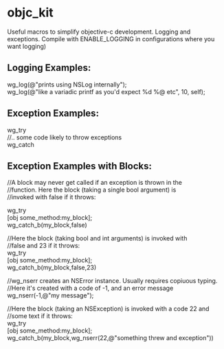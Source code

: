 # objc_kit

Useful macros to simplify objective-c development. Logging and exceptions. Compile with ENABLE_LOGGING in configurations where you want logging)

## Logging Examples:

wg_log(@"prints using NSLog internally");  
wg_log(@"like a variadic printf as you'd expect %d %@ etc", 10, self);  

## Exception Examples:

wg_try   
//.. some code likely to throw exceptions  
wg_catch  
 
## Exception Examples with Blocks: 
 
//A block may never get called if an exception is thrown in the  
//function. Here the block (taking a single bool argument) is  
//invoked with false if it throws:  
 
wg_try  
[obj some_method:my_block];  
wg_catch_b(my_block,false)  
   
//Here the block (taking bool and int arguments) is invoked with   
//false and 23 if it throws:    
wg_try   
[obj some_method:my_block];   
wg_catch_b(my_block,false,23)   
    
//wg_nserr creates an NSError instance. Usually requires copiuous typing.    
//Here it's created with a code of -1, and an error message    
wg_nserr(-1,@"my message");   
  
  
//Here the block (taking an NSException) is invoked with a code 22 and   
//some text if it throws:   
wg_try   
[obj some_method:my_block];   
wg_catch_b(my_block,wg_nserr(22,@"something threw and exception"))   




